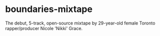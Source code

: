 # boundaries-mixtape
The debut, 5-track, open-source mixtape by 29-year-old female Toronto rapper/producer Nicole 'Nikki' Grace.
